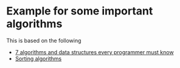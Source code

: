 # Example for some important algorithms

This is based on the following

- [7 algorithms and data structures every programmer must know](https://u.osu.edu/cstutorials/2016/11/21/7-algorithms-and-data-structures-every-programmer-must-know/)
- [Sorting algorithms](https://en.wikipedia.org/wiki/Sorting_algorithm)
